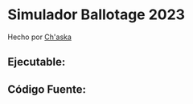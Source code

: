# Simulador Ballotage 2023
Hecho por <a href="cajadeideas.ar">Ch'aska</a>

## Ejecutable:

## Código Fuente: